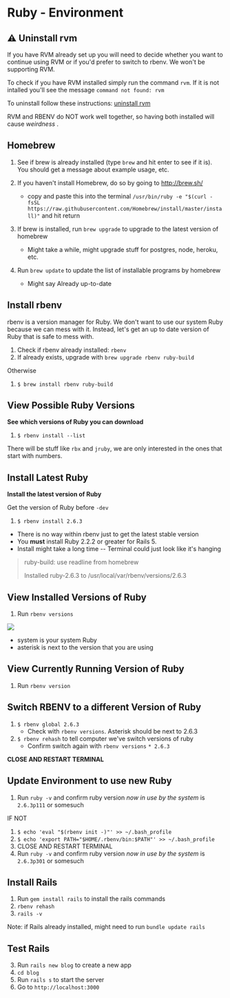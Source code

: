 # Ruby - Environment



## &#x26A0; Uninstall rvm

If you have RVM already set up you will need to decide whether you want to continue using RVM or if you'd prefer to switch to rbenv. We won't be supporting RVM.

To check if you have RVM installed simply run the command `rvm`. If it is not intalled you'll see the message `command not found: rvm`

To uninstall follow these instructions: [uninstall rvm](https://richonrails.com/articles/uninstalling-rvm)

RVM and RBENV do NOT work well together, so having both installed will cause _weirdness_ .

## Homebrew

1. See if brew is already installed (type `brew` and hit enter to see if it is). You should get a message about example usage, etc.

1. If you haven't install Homebrew, do so by going to http://brew.sh/
	- copy and paste this into the terminal `/usr/bin/ruby -e "$(curl -fsSL https://raw.githubusercontent.com/Homebrew/install/master/install)"` and hit return


1. If brew is installed, run `brew upgrade` to upgrade to the latest version of homebrew
	* Might take a while, might upgrade stuff for postgres, node, heroku, etc.
1. Run `brew update` to update the list of installable programs by homebrew
	* Might say Already up-to-date

## Install rbenv

rbenv is a version manager for Ruby. We don't want to use our system Ruby because we can mess with it. Instead, let's get an up to date version of Ruby that is safe to mess with.

1. Check if rbenv already installed: `rbenv`
1. If already exists, upgrade with `brew upgrade rbenv ruby-build`

Otherwise

1. `$ brew install rbenv ruby-build`

## View Possible Ruby Versions
**See which versions of Ruby you can download**

1. `$ rbenv install --list`

There will be stuff like `rbx` and `jruby`, we are only interested in the ones that start with numbers.

## Install Latest Ruby
**Install the latest version of Ruby**

Get the version of Ruby before `-dev`

1. `$ rbenv install 2.6.3`

* There is no way within rbenv just to get the latest stable version
* You **must** install Ruby 2.2.2 or greater for Rails 5.
* Install might take a long time -- Terminal could just look like it's hanging

> ruby-build: use readline from homebrew
>
> Installed ruby-2.6.3 to /usr/local/var/rbenv/versions/2.6.3

## View Installed Versions of Ruby

1. Run `rbenv versions`

![](https://i.imgur.com/k4F34DP.png)

* system is your system Ruby
* asterisk is next to the version that you are using

## View Currently Running Version of Ruby

1. Run `rbenv version`

## Switch RBENV to a different Version of Ruby

1. `$ rbenv global 2.6.3`
	* Check with `rbenv versions`. Asterisk should be next to 2.6.3
1. `$ rbenv rehash` to tell computer we've switch versions of ruby
	* Confirm switch again with `rbenv versions` `* 2.6.3`


**CLOSE AND RESTART TERMINAL**

## Update Environment to use new Ruby

1. Run `ruby -v` and confirm ruby version _now in use by the system_ is `2.6.3p111` or somesuch

IF NOT

1. `$ echo 'eval "$(rbenv init -)"' >> ~/.bash_profile`
1. `$ echo 'export PATH="$HOME/.rbenv/bin:$PATH"' >> ~/.bash_profile`
1. CLOSE AND RESTART TERMINAL
1. Run `ruby -v` and confirm ruby version _now in use by the system_ is `2.6.3p301` or somesuch

## Install Rails

1. Run `gem install rails` to install the rails commands
2. `rbenv rehash`
3. `rails -v`

Note: if Rails already installed, might need to run `bundle update rails`

## Test Rails
3. Run `rails new blog` to create a new app
4. `cd blog`
5. Run `rails s` to start the server
6. Go to `http://localhost:3000`
